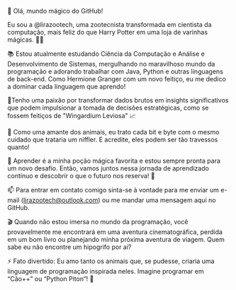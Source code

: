 👋 Olá, mundo mágico do GitHub!

Eu sou a @lirazootech, uma zootecnista transformada em cientista da computação, mais feliz do que Harry Potter em uma loja de varinhas mágicas. 🧙‍♂️

📚 Estou atualmente estudando Ciência da Computação e Análise e Desenvolvimento de Sistemas,
mergulhando no maravilhoso mundo da programação e adorando trabalhar com Java, Python e outras linguagens de back-end.
Como Hermione Granger com um novo feitiço, eu me dedico a dominar cada linguagem que aprendo!

💞️Tenho uma paixão por transformar dados brutos em insights significativos que podem impulsionar a tomada de decisões estratégicas,
como se fossem feitiços de "Wingardium Leviosa" 📈

🐾 Como uma amante dos animais, eu trato cada bit e byte com o mesmo cuidado que trataria um niffler.
E acredite, eles podem ser tão travessos quanto!

🌱 Aprender é a minha poção mágica favorita e estou sempre pronta para um novo desafio.
Então, vamos juntos nessa jornada de aprendizado contínuo e descobrir o que o futuro nos reserva! 🚀

📫 Para entrar em contato comigo sinta-se à vontade para me enviar um e-mail (lirazootech@outlook.com) ou me mandar uma mensagem aqui no GitHub.

🎬 Quando não estou imersa no mundo da programação, você provavelmente me encontrará em uma aventura cinematográfica, perdida em um bom livro ou planejando minha próxima aventura de viagem.
Quem sabe eu não encontre um hipogrifo por aí?

⚡ Fato divertido: Eu amo tanto os animais que, se pudesse, criaria uma linguagem de programação inspirada neles.
Imagine programar em “Cão++” ou “Python Piton”! 🐾

<!---
lirazootech/lirazootech is a ✨ special ✨ repository because its `README.md` (this file) appears on your GitHub profile.
You can click the Preview link to take a look at your changes.
--->
